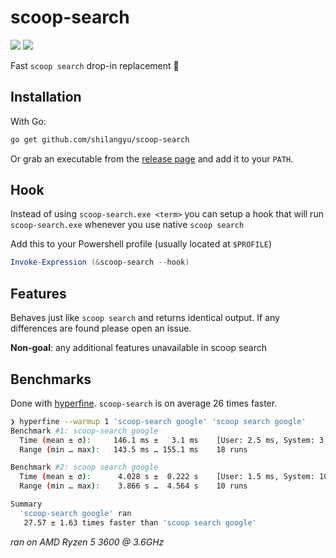 # scoop-search

[![](https://goreportcard.com/badge/github.com/shilangyu/scoop-search)](https://goreportcard.com/report/github.com/shilangyu/scoop-search)
[![](https://github.com/shilangyu/scoop-search/workflows/ci/badge.svg)](https://github.com/shilangyu/scoop-search/actions)

Fast `scoop search` drop-in replacement 🚀

## Installation

With Go:

```sh
go get github.com/shilangyu/scoop-search
```

Or grab an executable from the [release page](https://github.com/shilangyu/scoop-search/releases) and add it to your `PATH`.

## Hook

Instead of using `scoop-search.exe <term>` you can setup a hook that will run `scoop-search.exe` whenever you use native `scoop search`

Add this to your Powershell profile (usually located at `$PROFILE`)

```ps1
Invoke-Expression (&scoop-search --hook)
```

## Features

Behaves just like `scoop search` and returns identical output. If any differences are found please open an issue.

**Non-goal**: any additional features unavailable in scoop search

## Benchmarks

Done with [hyperfine](https://github.com/sharkdp/hyperfine). `scoop-search` is on average 26 times faster.

```sh
❯ hyperfine --warmup 1 'scoop-search google' 'scoop search google'
Benchmark #1: scoop-search google
  Time (mean ± σ):     146.1 ms ±   3.1 ms    [User: 2.5 ms, System: 3.6 ms]
  Range (min … max):   143.5 ms … 155.1 ms    18 runs

Benchmark #2: scoop search google
  Time (mean ± σ):      4.028 s ±  0.222 s    [User: 1.5 ms, System: 10.4 ms]
  Range (min … max):    3.866 s …  4.564 s    10 runs

Summary
  'scoop-search google' ran
   27.57 ± 1.63 times faster than 'scoop search google'
```

_ran on AMD Ryzen 5 3600 @ 3.6GHz_
